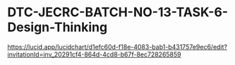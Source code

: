 # DTC-JECRC-BATCH-NO-13-TASK-6-Design-Thinking
https://lucid.app/lucidchart/d1efc60d-f18e-4083-bab1-b431757e9ec6/edit?invitationId=inv_20291cf4-864d-4cd8-b67f-8ec728265859
